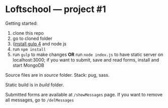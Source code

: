 # Loftschool — project #1

Getting started:

1. clone this repo
2. go to cloned folder
3. ([install gulp 4](https://demisx.github.io/gulp4/2015/01/15/install-gulp4.html) and node js
4. run `npm install`
6. run `gulp` to make changes __OR__ run `node index.js` to have static server on localhost:3000; if you want to submit, save and read forms, install and start MongoDB

Source files are in _source_ folder. Stack: pug, sass.

Static build is in _build_ folder.

Submitted forms are available at `/showMessages` page. If you want to remove all messages, go to `/delMessages`